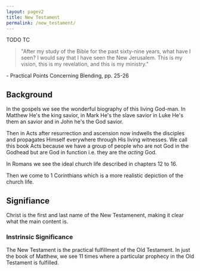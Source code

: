 ```yaml
---
layout: pagev2
title: New Testament
permalink: /new_testament/
---
```

TODO TC

>"After my study of the Bible for the past sixty-nine years, what have I seen? I would say that I have seen the New Jerusalem. This is my vision, this is my revelation, and this is my ministry."

\- Practical Points Concerning Blending, pp. 25-26

## Background
In the gospels we see the wonderful biography of this living God-man. In Matthew He's the king savior, in Mark He's the slave savior in Luke He's them an savior and in John he's the God savior.

Then in Acts after resurrection and ascension now indwells the disciples and propagates Himself everywhere through His living witnesses. We call this book Acts because we have a group of people who are not God in the Godhead but are God in function i.e. they are the *acting* God.

In Romans we see the ideal church life described in chapters 12 to 16.

Then we come to 1 Corinthians which is a more realistic depiction of the church life.

## Signifiance

Christ is the first and last name of the New Testamenent, making it clear what the main content is.

### Instrinsic Significance

The New Testament is the practical fulfillment of the Old Testament. In just the book of Matthew, we see 11 times where a particular prophecy in the Old Testament is fulfilled.

